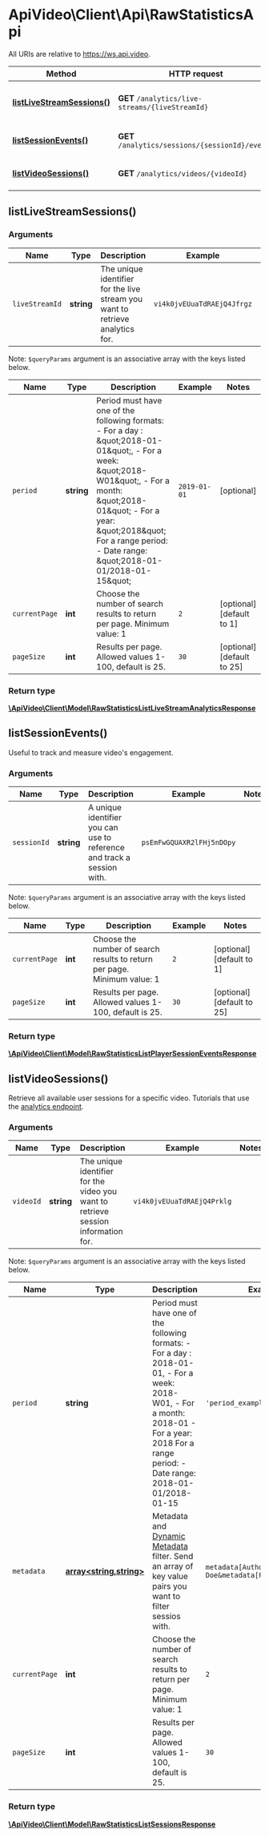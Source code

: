# ApiVideo\Client\Api\RawStatisticsApi

All URIs are relative to https://ws.api.video.

Method | HTTP request | Description
------------- | ------------- | -------------
[**listLiveStreamSessions()**](RawStatisticsApi.md#listLiveStreamSessions) | **GET** `/analytics/live-streams/{liveStreamId}` | List live stream player sessions
[**listSessionEvents()**](RawStatisticsApi.md#listSessionEvents) | **GET** `/analytics/sessions/{sessionId}/events` | List player session events
[**listVideoSessions()**](RawStatisticsApi.md#listVideoSessions) | **GET** `/analytics/videos/{videoId}` | List video player sessions


## listLiveStreamSessions()




### Arguments


Name | Type | Description  | Example | Notes
------------- | ------------- | ------------- | ------------- | -------------
 `liveStreamId` | **string**| The unique identifier for the live stream you want to retrieve analytics for. | `vi4k0jvEUuaTdRAEjQ4Jfrgz` |


Note: `$queryParams` argument is an associative array with the keys listed below.

Name | Type | Description  | Example | Notes
------------- | ------------- | ------------- | ------------- | -------------
 `period` | **string**| Period must have one of the following formats:  - For a day : \&quot;2018-01-01\&quot;, - For a week: \&quot;2018-W01\&quot;,  - For a month: \&quot;2018-01\&quot; - For a year: \&quot;2018\&quot; For a range period:  -  Date range: \&quot;2018-01-01/2018-01-15\&quot; | `2019-01-01` | [optional]
 `currentPage` | **int**| Choose the number of search results to return per page. Minimum value: 1 | `2` | [optional] [default to 1]
 `pageSize` | **int**| Results per page. Allowed values 1-100, default is 25. | `30` | [optional] [default to 25]






### Return type

[**\ApiVideo\Client\Model\RawStatisticsListLiveStreamAnalyticsResponse**](../Model/RawStatisticsListLiveStreamAnalyticsResponse.md)




## listSessionEvents()


Useful to track and measure video's engagement.


### Arguments


Name | Type | Description  | Example | Notes
------------- | ------------- | ------------- | ------------- | -------------
 `sessionId` | **string**| A unique identifier you can use to reference and track a session with. | `psEmFwGQUAXR2lFHj5nDOpy` |


Note: `$queryParams` argument is an associative array with the keys listed below.

Name | Type | Description  | Example | Notes
------------- | ------------- | ------------- | ------------- | -------------
 `currentPage` | **int**| Choose the number of search results to return per page. Minimum value: 1 | `2` | [optional] [default to 1]
 `pageSize` | **int**| Results per page. Allowed values 1-100, default is 25. | `30` | [optional] [default to 25]






### Return type

[**\ApiVideo\Client\Model\RawStatisticsListPlayerSessionEventsResponse**](../Model/RawStatisticsListPlayerSessionEventsResponse.md)




## listVideoSessions()


Retrieve all available user sessions for a specific video. Tutorials that use the [analytics endpoint](https://api.video/blog/endpoints/analytics).


### Arguments


Name | Type | Description  | Example | Notes
------------- | ------------- | ------------- | ------------- | -------------
 `videoId` | **string**| The unique identifier for the video you want to retrieve session information for. | `vi4k0jvEUuaTdRAEjQ4Prklg` |


Note: `$queryParams` argument is an associative array with the keys listed below.

Name | Type | Description  | Example | Notes
------------- | ------------- | ------------- | ------------- | -------------
 `period` | **string**| Period must have one of the following formats:  - For a day : 2018-01-01, - For a week: 2018-W01,  - For a month: 2018-01 - For a year: 2018 For a range period:  -  Date range: 2018-01-01/2018-01-15 | `'period_example'` | [optional]
 `metadata` | [**array<string,string>**](../Model/string.md)| Metadata and [Dynamic Metadata](https://api.video/blog/endpoints/dynamic-metadata) filter. Send an array of key value pairs you want to filter sessios with. | `metadata[Author]=John Doe&metadata[Format]=Tutorial` | [optional]
 `currentPage` | **int**| Choose the number of search results to return per page. Minimum value: 1 | `2` | [optional] [default to 1]
 `pageSize` | **int**| Results per page. Allowed values 1-100, default is 25. | `30` | [optional] [default to 25]






### Return type

[**\ApiVideo\Client\Model\RawStatisticsListSessionsResponse**](../Model/RawStatisticsListSessionsResponse.md)



